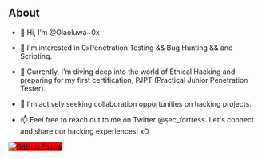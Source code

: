 ## About


- 👋 Hi, I’m @Olaoluwa~0x

- 👀  I'm interested in 0xPenetration Testing && Bug Hunting && and Scripting.

- 🌱 Currently, I'm diving deep into the world of Ethical Hacking and preparing for my first certification, PJPT (Practical Junior Penetration Tester).

- 💞️ I'm actively seeking collaboration opportunities on hacking projects.

- 📫 Feel free to reach out to me on Twitter @sec_fortress. Let's connect and share our hacking experiences! xD

<span style="background-color: #ff0000; color: #ffffff;">[![GitHub Follow](https://img.shields.io/github/followers/sec-fortress?style=social)](https://github.com/sec-fortress)</span>
